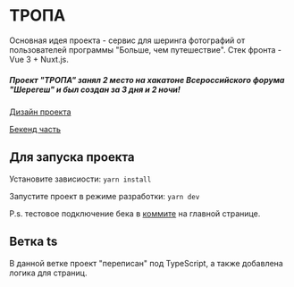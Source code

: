 # ТРОПА
Основная идея проекта - сервис для шеринга фотографий от пользователей программы "Больше, чем путешествие". Стек фронта - Vue 3 + Nuxt.js. 

##### Проект "ТРОПА" занял 2 место на хакатоне Всероссийского форума "Шерегеш" и был создан за 3 дня и 2 ночи!

[Дизайн проекта](https://www.figma.com/design/D18ctt6W5JqYNmHbpyOyhQ/Тропа-Сайт?node-id=1-4&node-type=canvas&t=zy2tOgVGnIXB0knH-0)

[Бекенд часть](https://github.com/shameoff/more-than-trip)

## Для запуска проекта
Установите зависиости:
```yarn install```

Запустите проект в режиме разработки:
```yarn dev```

P.s. тестовое подключение бека в [коммите](https://github.com/Anastasiy-alt/sheregesh/commit/eccc4c5f29c6bb4628d0c74b110c77ab5afeabc7#diff-02281a80fab758cb4e8e8359b222a8a5afeaa9d5a7ba858f15d852f1f8969ecf) на главной странице.

## Ветка ts
В данной ветке проект "переписан" под TypeScript, а также добавлена логика для страниц.